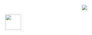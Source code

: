 
<p align="center">
  <img src="https://capsule-render.vercel.app/api?text=Hey%20Everyone!%F0%9F%95%B9%EF%B8%8F&animation=fadeIn&type=waving&color=blue&height=100"/>
</p>
<a href="https://www.instagram.com/thepiyushmalhotra/">
  <img height="50" src="![image](https://github.com/Nessrine88/Nessrine88/assets/127935111/93cb1cde-1100-4264-9d72-56790dd6c661)
"/>
</a>
